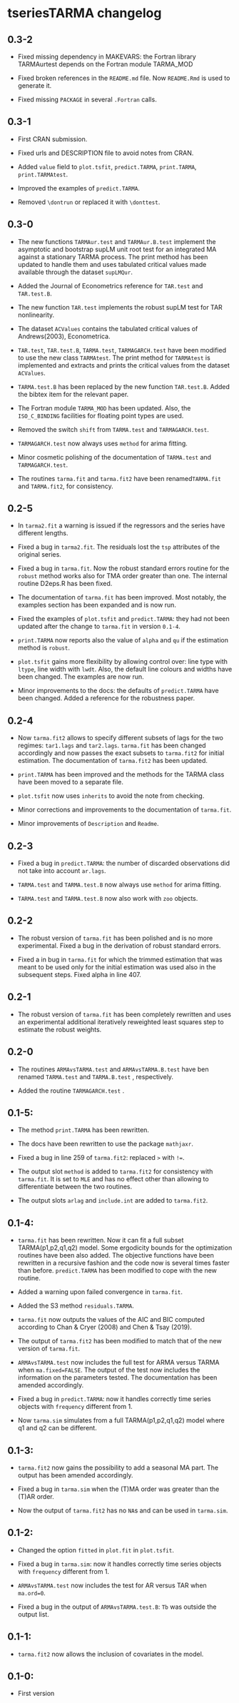 
# tseriesTARMA changelog

## 0.3-2

- Fixed missing dependency in MAKEVARS: the Fortran library TARMAurtest depends on the Fortran module TARMA_MOD

- Fixed broken references in the `README.md` file. Now `README.Rmd` is used to generate it.

- Fixed missing `PACKAGE` in several `.Fortran` calls.


## 0.3-1

- First CRAN submission.

- Fixed urls and DESCRIPTION file to avoid notes from CRAN. 

- Added `value` field to `plot.tsfit`, `predict.TARMA`, `print.TARMA`, `print.TARMAtest`. 

- Improved the examples of `predict.TARMA`.

- Removed `\dontrun` or replaced it with `\donttest`.
 
## 0.3-0

- The new functions `TARMAur.test` and `TARMAur.B.test` implement the asymptotic and bootstrap supLM unit root test for an integrated MA against a stationary TARMA process. The print method has been updated to handle them and uses tabulated critical values made available through the dataset `supLMQur`.  

- Added the Journal of Econometrics reference for `TAR.test` and `TAR.test.B`.

- The new function `TAR.test` implements the robust supLM test for TAR nonlinearity.

- The dataset `ACValues` contains the tabulated critical values of Andrews(2003), Econometrica. 

- `TAR.test`, `TAR.test.B`, `TARMA.test`, `TARMAGARCH.test` have been modified to use the new class `TARMAtest`. The print method for `TARMAtest` is implemented and extracts and prints the critical values from the dataset `ACValues`.

- `TARMA.test.B` has been replaced by the new function `TAR.test.B`. Added the bibtex item for the relevant paper.

- The Fortran module `TARMA_MOD` has been updated. Also, the `ISO_C_BINDING` facilities for floating point types are used.  
  
- Removed the switch `shift` from `TARMA.test` and `TARMAGARCH.test`.

- `TARMAGARCH.test` now always uses `method` for arima fitting. 

- Minor cosmetic polishing of the documentation of `TARMA.test` and `TARMAGARCH.test`.

- The routines `tarma.fit` and `tarma.fit2` have been renamed`TARMA.fit` and `TARMA.fit2`, for consistency.

## 0.2-5

- In `tarma2.fit` a warning is issued if the regressors and the series have different lengths.

- Fixed a bug in `tarma2.fit`. The residuals lost the `tsp` attributes of the original series.

- Fixed a bug in `tarma.fit`. Now the robust standard errors routine for the `robust` method works also for TMA order greater than one. The internal routine D2eps.R has been fixed.

- The documentation of `tarma.fit` has been improved. Most notably, the examples section has been expanded and is now run. 

- Fixed the examples of `plot.tsfit` and `predict.TARMA`: they had not been updated after the change to `tarma.fit` in version `0.1-4`.

- `print.TARMA` now reports also the value of `alpha` and `qu` if the estimation method is `robust`.

- `plot.tsfit` gains more flexibility by allowing control over: line type with `ltype`, line width with `lwdt`.
Also, the default line colours and widths have been changed. The examples are now run.

- Minor improvements to the docs: the defaults of `predict.TARMA` have been changed. Added a reference for the robustness paper.   

## 0.2-4

- Now `tarma.fit2` allows to specify different subsets of lags for the two regimes: `tar1.lags` and `tar2.lags`. `tarma.fit` has been changed accordingly and now passes the exact subsets to `tarma.fit2` for initial estimation. The documentation of `tarma.fit2` has been updated.

- `print.TARMA` has been improved and the methods for the TARMA class have been moved to a separate file.

- `plot.tsfit` now uses `inherits` to avoid the note from checking.

- Minor corrections and improvements to the documentation of `tarma.fit`.

- Minor improvements of `Description` and `Readme`.

## 0.2-3

- Fixed a bug in `predict.TARMA`: the number of discarded observations did not take into account `ar.lags`. 

- `TARMA.test`  and `TARMA.test.B` now always use `method` for arima fitting. 

- `TARMA.test`  and `TARMA.test.B` now also work with `zoo` objects. 

## 0.2-2

- The robust version of `tarma.fit` has been polished and is no more experimental. 
    Fixed a bug in the derivation of robust standard errors.

- Fixed a in bug in `tarma.fit` for which the trimmed estimation that was meant to be used only for the initial estimation was used also in the subsequent steps. Fixed alpha in line 407.

## 0.2-1

- The robust version of `tarma.fit` has been completely rewritten and uses an experimental additional iteratively reweighted least squares step to estimate the robust weights. 

## 0.2-0 

- The routines `ARMAvsTARMA.test`  and `ARMAvsTARMA.B.test` have ben renamed  `TARMA.test`  and `TARMA.B.test` , respectively.

- Added the routine `TARMAGARCH.test` .

## 0.1-5:

- The method `print.TARMA` has been rewritten.

- The docs have been rewritten to use the package `mathjaxr`.

- Fixed a bug in line 259 of `tarma.fit2`: replaced `>` with `!=`.

- The output slot `method` is added to `tarma.fit2` for consistency with `tarma.fit`. It is set 
    to `MLE` and has no effect other than allowing to differentiate between the two routines.

- The output slots `arlag` and `include.int` are added to `tarma.fit2`.

## 0.1-4:

- `tarma.fit` has been rewritten. Now it can fit a full subset TARMA(p1,p2,q1,q2) model.
    Some ergodicity bounds for the optimization routines have been also added. 
    The objective functions have been rewritten in a recursive fashion and the code now is 
    several times faster than before. `predict.TARMA` has been modified to cope with the new routine.

- Added a warning upon failed convergence in `tarma.fit`.

- Added the S3 method `residuals.TARMA`.

- `tarma.fit` now outputs the values of the AIC and BIC computed 
    according to Chan & Cryer (2008) and Chen & Tsay (2019).

- The output of `tarma.fit2` has been modified to match that of the new version of `tarma.fit`.

- `ARMAvsTARMA.test` now includes the full test for ARMA versus TARMA when `ma.fixed=FALSE`. 
   The output of the test now includes the information on the parameters tested. The documentation
   has been amended accordingly.
   
- Fixed a bug in `predict.TARMA`: now it handles correctly time series objects 
    with `frequency` different from 1.

- Now `tarma.sim` simulates from a full TARMA(p1,p2,q1,q2) model where q1 and q2 can be different.


## 0.1-3:

- `tarma.fit2` now gains the possibility to add a seasonal MA part. The output has been amended accordingly.

- Fixed a bug in `tarma.sim` when the (T)MA order was greater than the (T)AR order.

- Now the output of `tarma.fit2` has no `NA`s and can be used in `tarma.sim`.

## 0.1-2:

- Changed the option `fitted` in `plot.fit` in `plot.tsfit`.

- Fixed a bug in `tarma.sim`: now it handles correctly time series objects with `frequency` different from 1.

- `ARMAvsTARMA.test` now includes the test for AR versus TAR when `ma.ord=0`. 

- Fixed a bug in the output of `ARMAvsTARMA.test.B`: `Tb` was outside the output list.

## 0.1-1:

- `tarma.fit2` now allows the inclusion of covariates in the model.

## 0.1-0:

- First version
